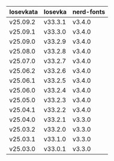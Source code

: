| Iosevkata | Iosevka | nerd-fonts |
| :-------- | :------ | :--------- |
| v25.09.2  | v33.3.1 | v3.4.0     |
| v25.09.1  | v33.3.0 | v3.4.0     |
| v25.09.0  | v33.2.9 | v3.4.0     |
| v25.08.0  | v33.2.8 | v3.4.0     |
| v25.07.0  | v33.2.7 | v3.4.0     |
| v25.06.2  | v33.2.6 | v3.4.0     |
| v25.06.1  | v33.2.5 | v3.4.0     |
| v25.06.0  | v33.2.4 | v3.4.0     |
| v25.05.0  | v33.2.3 | v3.4.0     |
| v25.04.1  | v33.2.2 | v3.4.0     |
| v25.04.0  | v33.2.1 | v3.3.0     |
| v25.03.2  | v33.2.0 | v3.3.0     |
| v25.03.1  | v33.1.0 | v3.3.0     |
| v25.03.0  | v33.0.1 | v3.3.0     |
